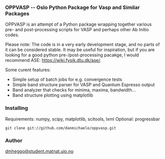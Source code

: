### OPPVASP -- Oslo Python Package for Vasp and Similar Packages

OPPVASP is an attempt of a Python package wrapping together various 
pre- and post-processing scripts for VASP and perhaps other 
Ab Initio codes.

Please note: The code is in a very early development stage, and no 
parts of it can be considered stable. It may be useful for inspiration,
but if you are looking for a good python pre-/post-processing pacakge, 
I would recommend ASE: 
<https://wiki.fysik.dtu.dk/ase/>.

Some curent features:

* Simple setup of batch jobs for e.g. convergence tests
* Simple band structure parser for VASP and Quantum Espresso output
* Band analyzer that checks for minima, maxima, bandwidth...
* Band structure plotting using matplotlib 

### Installing

Requirements: numpy, scipy, matplotlib, scitools, lxml 
Optional: progressbar

    git clone git://github.com/danmichaelo/oppvasp.git

### Author

dmheggo@student.matnat.uio.no
